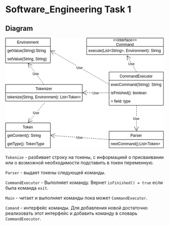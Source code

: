 # Software_Engineering Task 1
## Diagram
![](diagram.jpg)


`Tokenize` - разбивает строку на токены, с информацией о присваивании или о возможной необходимости подставить в токен переменную.

`Parser` - выдает токены следующей команды.

`CommandExecutor` - Выполняет команду. Вернет `isFinished() = true` если была команда `exit`.

`Main` - читает и выполняет команды пока может `CommandExecutor`.

`Comand` - интерфейс команды. Для добавления новой достаточно реализовать этот интерфейс и добавить команду в словарь `CommandExecutor`.